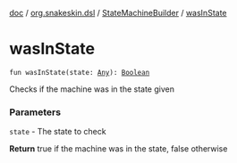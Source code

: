[doc](../../index.md) / [org.snakeskin.dsl](../index.md) / [StateMachineBuilder](index.md) / [wasInState](./was-in-state.md)

# wasInState

`fun wasInState(state: `[`Any`](https://kotlinlang.org/api/latest/jvm/stdlib/kotlin/-any/index.html)`): `[`Boolean`](https://kotlinlang.org/api/latest/jvm/stdlib/kotlin/-boolean/index.html)

Checks if the machine was in the state given

### Parameters

`state` - The state to check

**Return**
true if the machine was in the state, false otherwise

